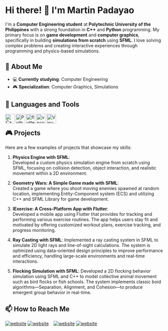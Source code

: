 # Hi there! 👋 I'm Martin Padayao

I'm a **Computer Engineering student** at **Polytechnic University of the Philippines** with a strong foundation in **C++** and **Python** programming. My primary focus is on **game development** and **computer graphics**, specifically in building **simulations from scratch** using **SFML**. I love solving complex problems and creating interactive experiences through programming and physics-based simulations.

## 🚀 About Me

- 💻 **Currently studying**: Computer Engineering
- 🎮 **Specialization**: Computer Graphics, Simulations

## 🔧 Languages and Tools

<img align="left" alt="C++" width="30px" src="https://cdn.jsdelivr.net/gh/devicons/devicon@latest/icons/cplusplus/cplusplus-original.svg" />
<img align="left" alt="Python" width="30px" src="https://cdn.jsdelivr.net/gh/devicons/devicon@latest/icons/python/python-original.svg" />
<img align="left" alt="flutter" width="30px"  src="https://cdn.jsdelivr.net/gh/devicons/devicon@latest/icons/flutter/flutter-original.svg" />
<img align="left" alt="vscode" width="30px" src="https://cdn.jsdelivr.net/gh/devicons/devicon@latest/icons/vscode/vscode-original.svg" />
<img align="left" alt="VisualStudio" width="30px" src="https://cdn.jsdelivr.net/gh/devicons/devicon@latest/icons/visualstudio/visualstudio-original.svg" />
<br/>

## 🎮 Projects

Here are a few examples of projects that showcase my skills:

1. **Physics Engine with SFML**:  
   Developed a custom physics simulation engine from scratch using SFML, focusing on collision detection, object interaction, and realistic movement within a 2D environment.

2. **Geometry Wars: A Simple Game made with SFML**:  
   Created a game where you shoot moving enemies spawned at random location, implementing Entity-Component system (ECS) and utilizing C++ and SFML Library for game development.

3. **IExercise: A Cross-Platform App with Flutter**:  
   Developed a mobile app using Flutter that provides for tracking and performing various exercise routines. The app helps users stay fit and motivated by offering customized workout plans, exercise tracking, and progress monitoring.

4. **Ray Casting with SFML**:
   Implemented a ray casting system in SFML to simulate 2D light rays and line-of-sight calculations. The system is optimized using data-oriented design principles to improve performance and efficiency, handling large-scale environments and real-time interactions.

5. **Flocking Simulation with SFML**:
   Developed a 2D flocking behavior simulation using SFML and C++ to model collective animal movement such as bird flocks or fish schools. The system implements classic boid algorithms—Separation, Alignment, and Cohesion—to produce emergent group behavior in real-time.

## 📫 How to Reach Me

[![website](./img/linkedin-light.svg)](https://www.linkedin.com/in/martinpadayao#gh-light-mode-only)
[![website](./img/linkedin-dark.svg)](https://www.linkedin.com/in/martinpadayao#gh-dark-mode-only)
&nbsp;&nbsp;
[![website](./img/facebook-light.svg)](https://www.facebook.com/share/15pD3cU9Aj#gh-light-mode-only)
[![website](./img/facebook-dark.svg)](https://www.facebook.com/share/15pD3cU9Aj#gh-dark-mode-only)
&nbsp;&nbsp;

